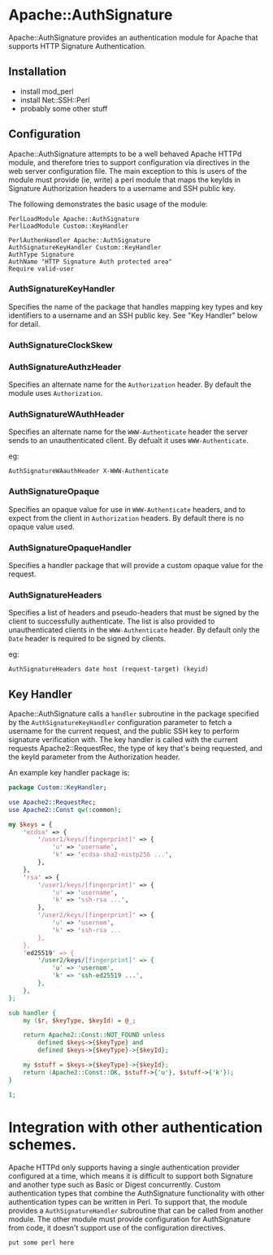 # Apache::AuthSignature

Apache::AuthSignature provides an authentication module for Apache 
that supports HTTP Signature Authentication.

## Installation

- install mod_perl
- install Net::SSH::Perl
- probably some other stuff

## Configuration

Apache::AuthSignature attempts to be a well behaved Apache HTTPd
module, and therefore tries to support configuration via directives
in the web server configuration file. The main exception to this
is users of the module must provide (ie, write) a perl module that
maps the keyIds in Signature Authorization headers to a username
and SSH public key.

The following demonstrates the basic usage of the module:

```
PerlLoadModule Apache::AuthSignature
PerlLoadModule Custom::KeyHandler

PerlAuthenHandler Apache::AuthSignature
AuthSignatureKeyHandler Custom::KeyHandler
AuthType Signature
AuthName "HTTP Signature Auth protected area"
Require valid-user
```

### AuthSignatureKeyHandler

Specifies the name of the package that handles mapping key types
and key identifiers to a username and an SSH public key. See "Key
Handler" below for detail.

### AuthSignatureClockSkew

### AuthSignatureAuthzHeader

Specifies an alternate name for the `Authorization` header. By
default the module uses `Authorization`.

### AuthSignatureWAuthHeader

Specifies an alternate name for the `WWW-Authenticate` header the
server sends to an unauthenticated client. By defualt it uses
`WWW-Authenticate`.

eg:

```
AuthSignatureWAauthHeader X-WWW-Authenticate
```

### AuthSignatureOpaque

Specifies an opaque value for use in `WWW-Authenticate` headers,
and to expect from the client in `Authorization` headers. By default
there is no opaque value used.

### AuthSignatureOpaqueHandler

Specifies a handler package that will provide a custom opaque value
for the request.

### AuthSignatureHeaders

Specifies a list of headers and pseudo-headers that must be signed
by the client to successfully authenticate. The list is also provided
to unauthenticated clients in the `WWW-Authenticate` header. By
default only the `Date` header is required to be signed by clients.

eg:

```
AuthSignatureHeaders date host (request-target) (keyid)
```

## Key Handler

Apache::AuthSignature calls a `handler` subroutine in the package
specified by the `AuthSignatureKeyHandler` configuration parameter
to fetch a username for the current request, and the public SSH key
to perform signature verification with. The key handler is called
with the current requests Apache2::RequestRec, the type of key
that's being requested, and the keyId parameter from the Authorization
header.

An example key handler package is:

```perl
package Custom::KeyHandler;

use Apache2::RequestRec;
use Apache2::Const qw(:common);

my $keys = {
	'ecdsa' => {
		'/user1/keys/[fingerprint]' => {
			'u' => 'username',
			'k' => 'ecdsa-sha2-nistp256 ...',
		},
	},
	'rsa' => {
		'/user1/keys/[fingerprint]' => {
			'u' => 'username',
			'k' => 'ssh-rsa ...',
		},
		'/user2/keys/[fingerprint]' => {
			'u' => 'usernom',
			'k' => 'ssh-rsa ...
		},
	},
	'ed25519' => {
		'/user2/keys/[fingerprint]' => {
			'u' => 'usernom',
			'k' => 'ssh-ed25519 ...',
		},
	},
};

sub handler {
	my ($r, $keyType, $keyId) = @_;

	return Apache2::Const::NOT_FOUND unless
	    defined $keys->{$keyType} and
	    defined $keys->{$keyType}->{$keyId};

	my $stuff = $keys->{$keyType}->{$keyId};
	return (Apache2::Const::OK, $stuff->{'u'}, $stuff->{'k'});
}

1;
```

# Integration with other authentication schemes.

Apache HTTPd only supports having a single authentication provider
configured at a time, which means it is difficult to support both
Signature and another type such as Basic or Digest concurrently.
Custom authentication types that combine the AuthSignature functionality
with other authentication types can be written in Perl. To support
that, the module provides a `AuthSignatureHandler` subroutine that
can be called from another module. The other module must provide
configuration for AuthSignature from code, it doesn't support use
of the configuration directives.

```
put some perl here
```

